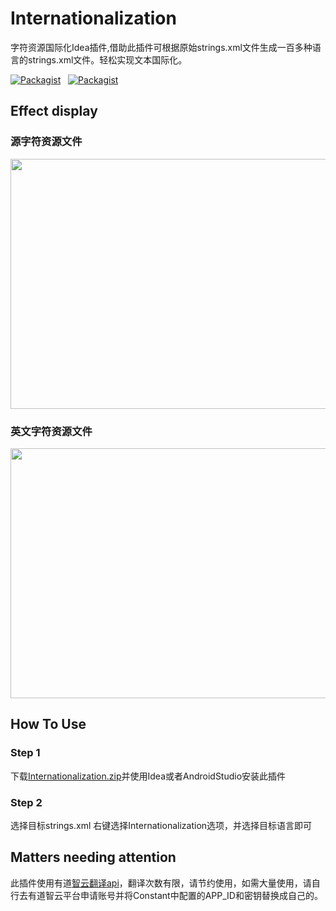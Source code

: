 # Internationalization
字符资源国际化Idea插件,借助此插件可根据原始strings.xml文件生成一百多种语言的strings.xml文件。轻松实现文本国际化。

[![Packagist](https://img.shields.io/badge/Version-1.2-green.svg)](https://github.com/old-traveler/Internationalization)&nbsp;&nbsp;
[![Packagist](https://img.shields.io/badge/Download-676kb-red.svg)](https://raw.githubusercontent.com/old-traveler/Internationalization/master/Internationalization.zip)&nbsp;&nbsp;

## Effect display

### 源字符资源文件
 <div>
  <img src="https://raw.githubusercontent.com/old-traveler/Internationalization/master/image/original.png" width = "640" height= "400">
 </div>

### 英文字符资源文件

 <div>
   <img src="https://raw.githubusercontent.com/old-traveler/Internationalization/master/image/result.png" width = "640" height= "400">
  </div>

## How To Use

### Step 1

下载[Internationalization.zip](https://raw.githubusercontent.com/old-traveler/Internationalization/master/Internationalization.zip)并使用Idea或者AndroidStudio安装此插件

### Step 2

选择目标strings.xml 右键选择Internationalization选项，并选择目标语言即可

## Matters needing attention
此插件使用有道[智云翻译api](https://ai.youdao.com/gw.s)，翻译次数有限，请节约使用，如需大量使用，请自行去有道智云平台申请账号并将Constant中配置的APP_ID和密钥替换成自己的。








